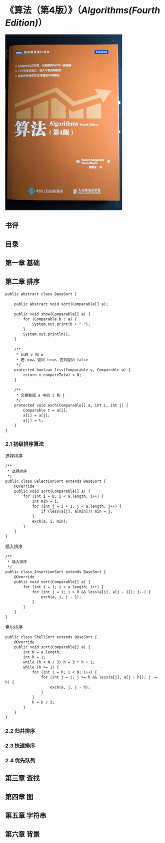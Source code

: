 # 《算法（第4版）》（*Algorithms(Fourth Edition)*）

![](Algorithms.jpg)

## 书评

## 目录

## 第一章 基础

## 第二章 排序

	public abstract class BaseSort {
	
	    public abstract void sort(Comparable[] a);
	
	    public void show(Comparable[] a) {
	        for (Comparable b : a) {
	            System.out.print(b + " ");
	        }
	        System.out.println();
	    }
	
	    /**
	     * 比较 v 和 w
	     * 若 v<w，返回 true，否则返回 false
	     */
	    protected boolean less(Comparable v, Comparable w) {
	        return v.compareTo(w) < 0;
	    }
	
	    /**
	     * 交换数组 a 中的 i 和 j
	     */
	    protected void exch(Comparable[] a, int i, int j) {
	        Comparable t = a[i];
	        a[i] = a[j];
	        a[j] = t;
	    }
	}

### 2.1 初级排序算法

选择排序

	/**
	 * 选择排序
	 */
	public class SelectionSort extends BaseSort {
	    @Override
	    public void sort(Comparable[] a) {
	        for (int i = 0; i < a.length; i++) {
	            int min = i;
	            for (int j = i + 1; j < a.length; j++) {
	                if (less(a[j], a[min])) min = j;
	            }
	            exch(a, i, min);
	        }
	    }
	}


插入排序

	/**
	 * 插入排序
	 */
	public class InsertionSort extends BaseSort {
	    @Override
	    public void sort(Comparable[] a) {
	        for (int i = 1; i < a.length; i++) {
	            for (int j = i; j > 0 && less(a[j], a[j - 1]); j--) {
	                exch(a, j, j - 1);
	            }
	        }
	    }
	}


希尔排序


	public class ShellSort extends BaseSort {
	    @Override
	    public void sort(Comparable[] a) {
	        int N = a.length;
	        int h = 1;
	        while (h < N / 3) h = 3 * h + 1;
	        while (h >= 1) {
	            for (int i = h; i < N; i++) {
	                for (int j = i; j >= h && less(a[j], a[j - h]); j -= h) {
	                    exch(a, j, j - h);
	                }
	            }
	            h = h / 3;
	        }
	    }
	}

### 2.2 归并排序

### 2.3 快速排序


### 2.4 优先队列

## 第三章 查找

## 第四章 图

## 第五章 字符串

## 第六章 背景
 